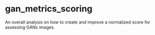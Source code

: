 # gan_metrics_scoring
An overall analysis on how to create and improve a normalized score for assessing GANs images.

